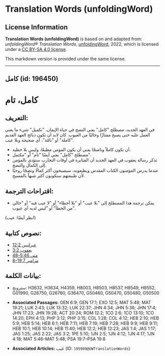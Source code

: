 # Translation Words (unfoldingWord)

## License Information

**Translation Words (unfoldingWord)** is based on and adapted from: _unfoldingWord® Translation Words_, [unfoldingWord](https://unfoldingword.org/utw), 2022, which is licensed under a [CC BY-SA 4.0 license](https://creativecommons.org/licenses/by-sa/4.0/legalcode.en).

This markdown version is provided under the same license.



--------------------------------

## كامل (id: 196450)

كامل، تام
=========

التعريف:
--------

في العهد الجديد، مصطلح "كامل" يعني النضج في حياة الإيمان. "تكميل" شيء ما يعني العمل عليه حتى يصبح ممتازًا وخاليًا من العيوب. كان لابد أن تكون ذبائح العهد القديم "كاملة" أو "تامّة"، أي صحيحة وبلا عيب.

* أن تكون كاملاً وناضجًا يعني أن يكون المؤمن مطيعًا، وليس بلا خطية.
* مصطلح "كامل" يعني أيضًا "تام" أو "مكتمل".
* تذكر رسالة يعقوب في العهد الجديد أن المثابرة في أوقات التجارب ستؤدي بالمؤمن إلى الكمال والنضج.
* عندما يدرس المؤمنون الكتاب المقدس ويطيعونه، سيصبحون أكثر كمالًا ونضجًا روحيًا لأن طبيعتهم ستكونون أكثر شبهاً بالمسيح.

اقتراحات الترجمة:
-----------------

* يمكن ترجمة هذا المصطلح إلى "بلا عيب" أو "بلا أخطاء" أو "لا عيب فيه" أو "خالي من الخطأ" أو "ليس لديه أي عيوب".

(انظر أيضًا: عيب)

نصوص كتابية:
------------

* [عبرانيين 12:2](https://ref.ly/Heb12:2)
* [يعقوب 3:2](https://ref.ly/Jas3:2)
* [متى 5:46–48](https://ref.ly/Matt5:46-Matt5:48)
* [مزامير 19:7–8](https://ref.ly/Ps19:7-Ps19:8)

بيانات الكلمة:
--------------

* سترونج: H3632, H3634, H4359, H8003, H8503, H8537, H8549, H8552, G01990, G26750, G26760, G36470, G50460, G50470, G50480, G50500

* **Associated Passages:** GEN 6:9; GEN 17:1; EXO 12:5; MAT 5:48; MAT 19:21; LUK 2:43; LUK 13:32; LUK 22:37; JHN 4:34; JHN 5:36; JHN 17:4; JHN 17:23; JHN 19:28; ACT 20:24; ROM 12:2; 1CO 2:6; 1CO 13:10; 1CO 14:20; EPH 4:13; PHP 3:12; PHP 3:15; COL 1:28; COL 4:12; HEB 2:10; HEB 5:9; HEB 5:14; HEB 6:1; HEB 7:11; HEB 7:19; HEB 7:28; HEB 9:9; HEB 9:11; HEB 10:1; HEB 10:14; HEB 11:40; HEB 12:2; HEB 12:23; JAS 1:4; JAS 1:17; JAS 1:25; JAS 2:22; JAS 3:2; 1PE 5:10; 1JN 2:5; 1JN 4:12; 1JN 4:17; 1JN 4:18; MAT 5:46–MAT 5:48; PSA 19:7–PSA 19:8
* **Associated Articles:** عَيب (ID: `195989@UWTranslationWords`)

